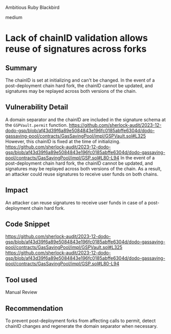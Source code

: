 Ambitious Ruby Blackbird

medium

# Lack of chainID validation allows reuse of signatures across forks

## Summary
The chainID is set at initializing and can't be changed. In the event of a post-deployment chain hard fork, the chainID cannot be updated, and signatures may be replayed across both versions of the chain.

## Vulnerability Detail
A domain separator and the chainID are included in the signature schema at the `GSPVault.permit` function.
https://github.com/sherlock-audit/2023-12-dodo-gsp/blob/af43d39f6a89e5084843e196fc0185abffe6304d/dodo-gassaving-pool/contracts/GasSavingPool/impl/GSPVault.sol#L325
However, this chainID is fixed at the time of initializing.
https://github.com/sherlock-audit/2023-12-dodo-gsp/blob/af43d39f6a89e5084843e196fc0185abffe6304d/dodo-gassaving-pool/contracts/GasSavingPool/impl/GSP.sol#L80-L94
In the event of a post-deployment chain hard fork, the chainID cannot be updated, and signatures may be replayed across both versions of the chain. As a result, an attacker could reuse signatures to receive user funds on both chains.

## Impact
An attacker can reuse signatures to receive user funds in case of a post-deployment chain hard fork.

## Code Snippet
https://github.com/sherlock-audit/2023-12-dodo-gsp/blob/af43d39f6a89e5084843e196fc0185abffe6304d/dodo-gassaving-pool/contracts/GasSavingPool/impl/GSPVault.sol#L325
https://github.com/sherlock-audit/2023-12-dodo-gsp/blob/af43d39f6a89e5084843e196fc0185abffe6304d/dodo-gassaving-pool/contracts/GasSavingPool/impl/GSP.sol#L80-L94

## Tool used
Manual Review

## Recommendation
To prevent post-deployment forks from affecting calls to permit, detect chainID changes and regenerate the domain separator when necessary.